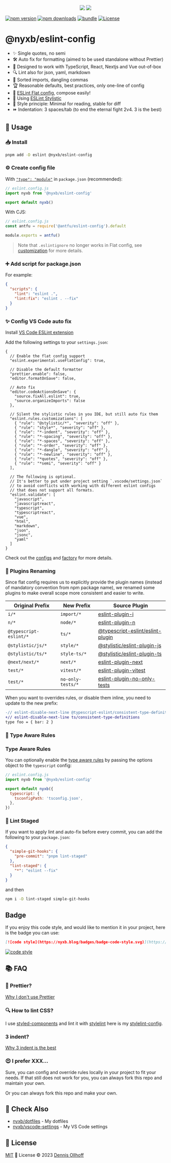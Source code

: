 <p align="center">
<img src="https://github.com/nyxb/eslint-config/blob/main/.github/assets/cover-github_black.png.png#gh-light-mode-only">
<img src="https://github.com/nyxb/eslint-config/blob/main/.github/assets/cover-github_light.png#gh-dark-mode-only">
</p>

[![npm version][npm-version-src]][npm-version-href] 
[![npm downloads][npm-downloads-src]][npm-downloads-href] 
[![bundle][bundle-src]][bundle-href] 
[![License][license-src]][license-href]

# @nyxb/eslint-config

- ✨ Single quotes, no semi
- 🛠️ Auto fix for formatting (aimed to be used standalone without Prettier)
- 🎯 Designed to work with TypeScript, React, Nextjs and Vue out-of-box
- 🔍 Lint also for json, yaml, markdown
- 🧩 Sorted imports, dangling commas
- 🏆 Reasonable defaults, best practices, only one-line of config
- 🚀 [ESLint Flat config](https://eslint.org/docs/latest/use/configure/configuration-files-new), compose easily!
- 🎨 Using [ESLint Stylistic](https://github.com/eslint-stylistic/eslint-stylistic)
- 📖 Style principle: Minimal for reading, stable for diff
- ⏩ Indentation: 3 spaces/tab (to end the eternal fight 2v4. 3 is the best)

## 🚀 Usage

### 📥 Install

```bash
pnpm add -D eslint @nyxb/eslint-config
```

### ⚙️ Create config file

With [`"type": "module"`](https://nodejs.org/api/packages.html#type) in `package.json` (recommended):

```js
// eslint.config.js
import nyxb from '@nyxb/eslint-config'

export default nyxb()
```

With CJS:

```js
// eslint.config.js
const antfu = require('@antfu/eslint-config').default

module.exports = antfu()
```

> Note that `.eslintignore` no longer works in Flat config, see [customization](#customization) for more details.

### ➕ Add script for package.json

For example:

```json
{
  "scripts": {
    "lint": "eslint .",
    "lint:fix": "eslint . --fix"
  }
}
```

### ✨ Config VS Code auto fix

Install [VS Code ESLint extension](https://marketplace.visualstudio.com/items?itemName=dbaeumer.vscode-eslint)

Add the following settings to your `settings.json`:

```jsonc
{
  // Enable the flat config support
  "eslint.experimental.useFlatConfig": true,

  // Disable the default formatter
  "prettier.enable": false,
  "editor.formatOnSave": false,

  // Auto fix
  "editor.codeActionsOnSave": {
    "source.fixAll.eslint": true,
    "source.organizeImports": false
  },

  // Silent the stylistic rules in you IDE, but still auto fix them
  "eslint.rules.customizations": [
    { "rule": "@stylistic/*", "severity": "off" },
    { "rule": "style*", "severity": "off" },
    { "rule": "*-indent", "severity": "off" },
    { "rule": "*-spacing", "severity": "off" },
    { "rule": "*-spaces", "severity": "off" },
    { "rule": "*-order", "severity": "off" },
    { "rule": "*-dangle", "severity": "off" },
    { "rule": "*-newline", "severity": "off" },
    { "rule": "*quotes", "severity": "off" },
    { "rule": "*semi", "severity": "off" }
  ],

  // The following is optional.
  // It's better to put under project setting `.vscode/settings.json`
  // to avoid conflicts with working with different eslint configs
  // that does not support all formats.
  "eslint.validate": [
    "javascript",
    "javascriptreact",
    "typescript",
    "typescriptreact",
    "vue",
    "html",
    "markdown",
    "json",
    "jsonc",
    "yaml"
  ]
}
```

Check out the [configs](https://github.com/nyxb/eslint-config/blob/main/src/configs) and [factory](https://github.com/nyxb/eslint-config/blob/main/src/factory.ts) for more details.

### 🚀  Plugins Renaming
Since flat config requires us to explicitly provide the plugin names (instead of mandatory convention from npm package name), we renamed some plugins to make overall scope more consistent and easier to write.

| Original Prefix | New Prefix | Source Plugin |
| --------------- | ---------- | ------------- |
| `i/*` | `import/*` | [eslint-plugin-i](https://github.com/un-es/eslint-plugin-i) |
| `n/*` | `node/*` | [eslint-plugin-n](https://github.com/eslint-community/eslint-plugin-n) |
| `@typescript-eslint/*` | `ts/*` | [@typescript-eslint/eslint-plugin](https://github.com/typescript-eslint/typescript-eslint) |
| `@stylistic/js/*` | `style/*` | [@stylistic/eslint-plugin-js](https://github.com/eslint-stylistic/eslint-stylistic) |
| `@stylistic/ts/*` | `style-ts/*` | [@stylistic/eslint-plugin-ts](https://github.com/eslint-stylistic/eslint-stylistic) |
| `@next/next/*` | `next/*` | [eslint-plugin-next](https://www.npmjs.com/package/eslint-plugin-next) |
| `test/*` | `vitest/*` | [eslint-plugin-vitest](https://github.com/veritem/eslint-plugin-vitest) |
| `test/*` | `no-only-tests/*` | [eslint-plugin-no-only-tests](https://github.com/levibuzolic/eslint-plugin-no-only-tests) |

When you want to overrides rules, or disable them inline, you need to update to the new prefix:

```diff
-// eslint-disable-next-line @typescript-eslint/consistent-type-definitions
+// eslint-disable-next-line ts/consistent-type-definitions
type foo = { bar: 2 }
```


### 🚀 Type Aware Rules

### Type Aware Rules

You can optionally enable the [type aware rules](https://typescript-eslint.io/linting/typed-linting/) by passing the options object to the `typescript` config:

```js
// eslint.config.js
import nyxb from '@nyxb/eslint-config'

export default nyxb({
  typescript: {
    tsconfigPath: 'tsconfig.json',
  },
})
```

### 🚀 Lint Staged

If you want to apply lint and auto-fix before every commit, you can add the following to your `package.json`:

```json
{
  "simple-git-hooks": {
    "pre-commit": "pnpm lint-staged"
  },
  "lint-staged": {
    "*": "eslint --fix"
  }
}
```

and then

```bash
npm i -D lint-staged simple-git-hooks
```

## Badge

If you enjoy this code style, and would like to mention it in your project, here is the badge you can use:

```md
[![code style](https://nyxb.blog/badges/badge-code-style.svg)](https://github.com/nyxb/eslint-config)
```

[![code style](https://nyxb.blog/badges/badge-code-style.svg)](https://github.com/nyxb/eslint-config)

## 📚 FAQ

### 🦋 Prettier?

[Why I don't use Prettier](https://dev.to/nyxb/prettier-a-double-edged-sword-for-code-formatting-29o9)

### 🔍 How to lint CSS?

I use [styled-components](https://styled-components.com) and lint it with [stylelint](https://stylelint.io/) here is my [stylelint-config](https://github.com/nyxb/stylelint-config).

### 3 indent?
[Why 3 indent is the best](https://dev.to/nyxb/welcome-to-the-magical-world-of-indentation-1fc)

### 😍 I prefer XXX...

Sure, you can config and override rules locally in your project to fit your needs. If that still does not work for you, you can always fork this repo and maintain your own.

Or you can always fork this repo and make your own.

## 🔎 Check Also

- [nyxb/dotfiles](https://github.com/nyxb/dotfiles) - My dotfiles
- [nyxb/vscode-settings](https://github.com/nyxb/vscode-settings) - My VS Code settings

## 📜 License

[MIT](./LICENSE) 💚 License © 2023 [Dennis Ollhoff](https://github.com/nyxb)

<!-- Badges -->

[npm-version-src]: https://img.shields.io/npm/v/ext-name?style=flat&colorA=18181B&colorB=14F195
[npm-version-href]: https://npmjs.com/package/ext-name
[npm-downloads-src]: https://img.shields.io/npm/dm/ext-name?style=flat&colorA=18181B&colorB=14F195
[npm-downloads-href]: https://npmjs.com/package/ext-name
[bundle-src]: https://img.shields.io/bundlephobia/minzip/ext-name?style=flat&colorA=18181B&colorB=14F195
[bundle-href]: https://bundlephobia.com/result?p=ext-name
[license-src]: https://img.shields.io/github/license/nyxb/ext-name.svg?style=flat&colorA=18181B&colorB=14F195
[license-href]: https://github.com/nyxb/ext-name/blob/main/LICENSE
